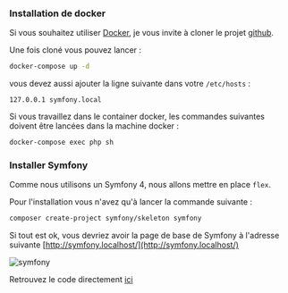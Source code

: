### Installation de docker

Si vous souhaitez utiliser [Docker](https://www.docker.com/), je vous invite à cloner le projet [github](https://github.com/duck-invaders/graphql-symfony).

Une fois cloné vous pouvez lancer :

```bash
docker-compose up -d
```

vous devez aussi ajouter la ligne suivante dans votre `/etc/hosts` :

```
127.0.0.1 symfony.local
```

Si vous travaillez dans le container docker, les commandes suivantes doivent être lancées dans la machine docker :

```bash
docker-compose exec php sh
```

### Installer Symfony

Comme nous utilisons un Symfony 4, nous allons mettre en place `flex`.

Pour l'installation vous n'avez qu'à lancer la commande suivante :

```bash
composer create-project symfony/skeleton symfony
```

Si tout est ok, vous devriez avoir la page de base de Symfony à l'adresse suivante [http://symfony.localhost/](http://symfony.localhost/)

![symfony](https://storage.googleapis.com/tutos/assets/2018-03-20-graphql-avec-symfony/symfony.png)


Retrouvez le code directement [ici](https://github.com/duck-invaders/graphql-symfony/tree/codelabs-step1)
